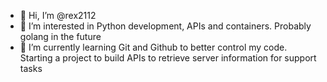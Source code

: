 - 👋 Hi, I’m @rex2112
- 👀 I’m interested in Python development, APIs and containers. Probably golang in the future
- 🌱 I’m currently learning Git and Github to better control my code. Starting a project to build APIs to retrieve server information for support tasks

<!---
- 💞️ I’m looking to collaborate on ...
- 📫 How to reach me ...

rex2112/rex2112 is a ✨ special ✨ repository because its `README.md` (this file) appears on your GitHub profile.
You can click the Preview link to take a look at your changes.
--->
